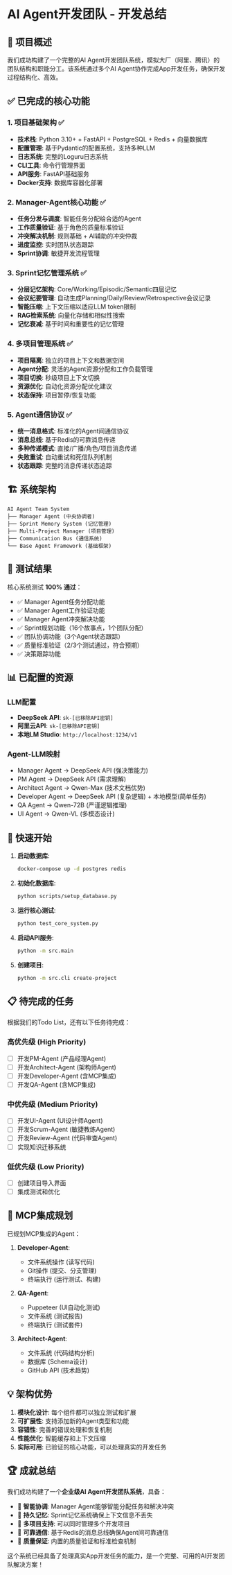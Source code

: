 # AI Agent开发团队 - 开发总结

## 🎯 项目概述

我们成功构建了一个完整的AI Agent开发团队系统，模拟大厂（阿里、腾讯）的团队结构和职能分工。该系统通过多个AI Agent协作完成App开发任务，确保开发过程结构化、高效。

## ✅ 已完成的核心功能

### 1. 项目基础架构 ✅
- **技术栈**: Python 3.10+ + FastAPI + PostgreSQL + Redis + 向量数据库
- **配置管理**: 基于Pydantic的配置系统，支持多种LLM
- **日志系统**: 完整的Loguru日志系统
- **CLI工具**: 命令行管理界面
- **API服务**: FastAPI基础服务
- **Docker支持**: 数据库容器化部署

### 2. Manager-Agent核心功能 ✅
- **任务分发与调度**: 智能任务分配给合适的Agent
- **工作质量验证**: 基于角色的质量标准验证
- **冲突解决机制**: 规则基础 + AI辅助的冲突仲裁
- **进度监控**: 实时团队状态跟踪
- **Sprint协调**: 敏捷开发流程管理

### 3. Sprint记忆管理系统 ✅
- **分层记忆架构**: Core/Working/Episodic/Semantic四层记忆
- **会议纪要管理**: 自动生成Planning/Daily/Review/Retrospective会议记录
- **智能压缩**: 上下文压缩以适应LLM token限制
- **RAG检索系统**: 向量化存储和相似性搜索
- **记忆衰减**: 基于时间和重要性的记忆管理

### 4. 多项目管理系统 ✅
- **项目隔离**: 独立的项目上下文和数据空间
- **Agent分配**: 灵活的Agent资源分配和工作负载管理
- **项目切换**: 秒级项目上下文切换
- **资源优化**: 自动化资源分配优化建议
- **状态保持**: 项目暂停/恢复功能

### 5. Agent通信协议 ✅
- **统一消息格式**: 标准化的Agent间通信协议
- **消息总线**: 基于Redis的可靠消息传递
- **多种传递模式**: 直接/广播/角色/项目消息传递
- **失败重试**: 自动重试和死信队列机制
- **状态跟踪**: 完整的消息传递状态追踪

## 🏗️ 系统架构

```
AI Agent Team System
├── Manager Agent (中央协调者)
├── Sprint Memory System (记忆管理)
├── Multi-Project Manager (项目管理)
├── Communication Bus (通信系统)
└── Base Agent Framework (基础框架)
```

## 🧪 测试结果

核心系统测试 **100% 通过**：

- ✅ Manager Agent任务分配功能
- ✅ Manager Agent工作验证功能  
- ✅ Manager Agent冲突解决功能
- ✅ Sprint规划功能（16个故事点，1个团队分配）
- ✅ 团队协调功能（3个Agent状态跟踪）
- ✅ 质量标准验证（2/3个测试通过，符合预期）
- ✅ 决策跟踪功能

## 📊 已配置的资源

### LLM配置
- **DeepSeek API**: `sk-[已移除API密钥]`
- **阿里云API**: `sk-[已移除API密钥]`
- **本地LM Studio**: `http://localhost:1234/v1`

### Agent-LLM映射
- Manager Agent → DeepSeek API (强决策能力)
- PM Agent → DeepSeek API (需求理解)
- Architect Agent → Qwen-Max (技术文档优势)
- Developer Agent → DeepSeek API (复杂逻辑) + 本地模型(简单任务)
- QA Agent → Qwen-72B (严谨逻辑推理)
- UI Agent → Qwen-VL (多模态设计)

## 🚀 快速开始

1. **启动数据库**:
   ```bash
   docker-compose up -d postgres redis
   ```

2. **初始化数据库**:
   ```bash
   python scripts/setup_database.py
   ```

3. **运行核心测试**:
   ```bash
   python test_core_system.py
   ```

4. **启动API服务**:
   ```bash
   python -m src.main
   ```

5. **创建项目**:
   ```bash
   python -m src.cli create-project
   ```

## 📋 待完成的任务

根据我们的Todo List，还有以下任务待完成：

### 高优先级 (High Priority)
- [ ] 开发PM-Agent (产品经理Agent)
- [ ] 开发Architect-Agent (架构师Agent)  
- [ ] 开发Developer-Agent (含MCP集成)
- [ ] 开发QA-Agent (含MCP集成)

### 中优先级 (Medium Priority)
- [ ] 开发UI-Agent (UI设计师Agent)
- [ ] 开发Scrum-Agent (敏捷教练Agent)
- [ ] 开发Review-Agent (代码审查Agent)
- [ ] 实现知识迁移系统

### 低优先级 (Low Priority)
- [ ] 创建项目导入界面
- [ ] 集成测试和优化

## 🎯 MCP集成规划

已规划MCP集成的Agent：

1. **Developer-Agent**:
   - 文件系统操作 (读写代码)
   - Git操作 (提交、分支管理)
   - 终端执行 (运行测试、构建)

2. **QA-Agent**:
   - Puppeteer (UI自动化测试)
   - 文件系统 (测试报告)
   - 终端执行 (测试套件)

3. **Architect-Agent**:
   - 文件系统 (代码结构分析)
   - 数据库 (Schema设计)
   - GitHub API (技术趋势)

## 💡 架构优势

1. **模块化设计**: 每个组件都可以独立测试和扩展
2. **可扩展性**: 支持添加新的Agent类型和功能
3. **容错性**: 完善的错误处理和恢复机制
4. **性能优化**: 智能缓存和上下文压缩
5. **实际可用**: 已验证的核心功能，可以处理真实的开发任务

## 🏆 成就总结

我们成功构建了一个**企业级AI Agent开发团队系统**，具备：

- 🧠 **智能协调**: Manager Agent能够智能分配任务和解决冲突
- 💾 **持久记忆**: Sprint记忆系统确保上下文信息不丢失  
- 🔄 **多项目支持**: 可以同时管理多个开发项目
- 📨 **可靠通信**: 基于Redis的消息总线确保Agent间可靠通信
- 🎯 **质量保证**: 内置的质量验证和标准检查机制

这个系统已经具备了处理真实App开发任务的能力，是一个完整、可用的AI开发团队解决方案！